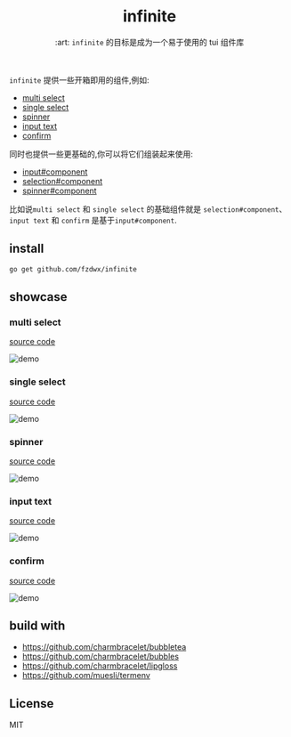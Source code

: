 <div align="center">
<h1>infinite</h1>
<span>:art: <code>infinite</code> 的目标是成为一个易于使用的 tui 组件库</span>
</div>
<br>
<br>

`infinite` 提供一些开箱即用的组件,例如:

- [multi select](https://github.com/fzdwx/infinite#multi-select)
- [single select](https://github.com/fzdwx/infinite#single-select)
- [spinner](https://github.com/fzdwx/infinite#spinner)
- [input text](https://github.com/fzdwx/infinite#input-text)
- [confirm](https://github.com/fzdwx/infinite#confirm)

同时也提供一些更基础的,你可以将它们组装起来使用:

- [input#component](https://github.com/fzdwx/infinite/blob/main/components/input/component.go)
- [selection#component](https://github.com/fzdwx/infinite/blob/main/components/selection/component.go)
- [spinner#component](https://github.com/fzdwx/infinite/blob/main/components/spinner/component.go)

比如说`multi select` 和 `single select` 的基础组件就是 `selection#component`、
`input text` 和 `confirm` 是基于`input#component`.

## install

```bash
go get github.com/fzdwx/infinite
```

## showcase

### multi select

[source code](https://github.com/fzdwx/infinite/blob/main/examples/mutil_select/main.go)

![demo](https://user-images.githubusercontent.com/65269574/183073869-7de79068-0d52-46d2-84aa-4a5130df5634.gif)

### single select

[source code](https://github.com/fzdwx/infinite/blob/main/examples/single_select/main.go)

![demo](https://user-images.githubusercontent.com/65269574/183074455-b09f747f-8f18-4d5e-8286-61d7c9bb963d.gif)

### spinner

[source code](https://github.com/fzdwx/infinite/blob/main/examples/spinner/main.go)

![demo](https://user-images.githubusercontent.com/65269574/183074665-42d7d902-a56c-420c-a740-3aacc7dc922c.gif)

### input text

[source code](https://github.com/fzdwx/infinite/blob/main/examples/input/main.go)

![demo](https://user-images.githubusercontent.com/65269574/183075959-031a068d-6f88-40a0-8b5e-f3d5bba481af.gif)

### confirm

[source code](https://github.com/fzdwx/infinite/blob/main/examples/confirm/main.go)

![demo](https://user-images.githubusercontent.com/65269574/183076452-5fa73013-42de-47df-97b4-7be743d074c1.gif)

## build with

- https://github.com/charmbracelet/bubbletea
- https://github.com/charmbracelet/bubbles
- https://github.com/charmbracelet/lipgloss
- https://github.com/muesli/termenv

## License

MIT